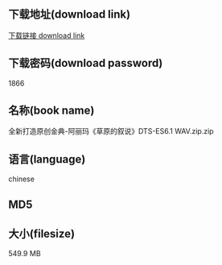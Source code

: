 ## 下载地址(download link)
[下载链接 download link](https://tutu365.netlify.app/?s=%E5%85%A8%E6%96%B0%E6%89%93%E9%80%A0%E5%8E%9F%E5%88%9B%E9%87%91%E5%85%B8-%E9%98%BF%E4%B8%BD%E7%8E%9B%E3%80%8A%E8%8D%89%E5%8E%9F%E7%9A%84%E5%8F%99%E8%AF%B4%E3%80%8BDTS-ES6.1+WAV.zip)

## 下载密码(download password)
1866

## 名称(book name)
全新打造原创金典-阿丽玛《草原的叙说》DTS-ES6.1 WAV.zip.zip

## 语言(language)
chinese

## MD5


## 大小(filesize)
549.9 MB
